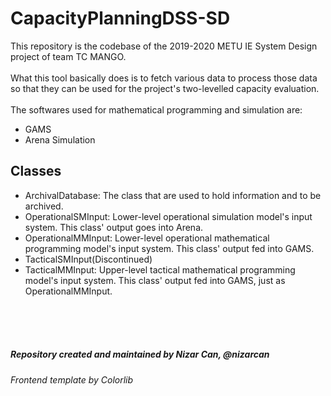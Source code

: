 # CapacityPlanningDSS-SD
<p>This repository is the codebase of the 2019-2020 METU IE System Design project of team TC MANGO.
<br /><br />What this tool basically does is to fetch various data to process those data so that they can be 
used for the project's two-levelled capacity evaluation.<br /><br />The softwares used for mathematical 
programming and simulation are:</p>
<ul>
<li>GAMS
<li>Arena Simulation
</ul>

<h2>Classes</h2>
<ul>
<li>ArchivalDatabase: The class that are used to hold information and to be archived.
<li>OperationalSMInput: Lower-level operational simulation model's input system. This class' output goes  into Arena.
<li>OperationalMMInput: Lower-level operational mathematical programming model's input system. This class' output fed into GAMS.
<li>TacticalSMInput(Discontinued)
<li>TacticalMMInput: Upper-level tactical mathematical programming model's input system. This class' output fed into GAMS, just as OperationalMMInput.
</ul>
<br /><br /><br />
<h5>Repository created and maintained by Nizar Can, @nizarcan </h5>
<h6>Frontend template by Colorlib</h6>
